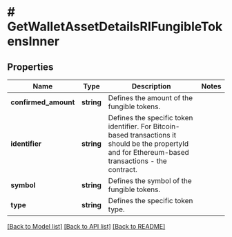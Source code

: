 # # GetWalletAssetDetailsRIFungibleTokensInner

## Properties

Name | Type | Description | Notes
------------ | ------------- | ------------- | -------------
**confirmed_amount** | **string** | Defines the amount of the fungible tokens. |
**identifier** | **string** | Defines the specific token identifier. For Bitcoin-based transactions it should be the propertyId and for Ethereum-based transactions - the contract. |
**symbol** | **string** | Defines the symbol of the fungible tokens. |
**type** | **string** | Defines the specific token type. |

[[Back to Model list]](../../README.md#models) [[Back to API list]](../../README.md#endpoints) [[Back to README]](../../README.md)
